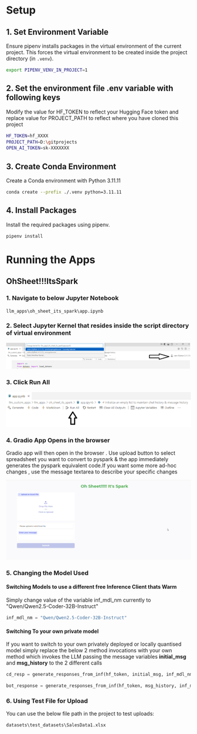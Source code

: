 # Setup

## 1. Set Environment Variable

Ensure pipenv installs packages in the virtual environment of the current project. This forces the virtual environment to be created inside the project directory (in `.venv`).

```sh
export PIPENV_VENV_IN_PROJECT=1
```

## 2. Set the environment file .env variable with following keys

Modify the value for HF_TOKEN to reflect your Hugging Face token and replace value for PROJECT_PATH to reflect where you have cloned this project

```sh
HF_TOKEN=hf_XXXX
PROJECT_PATH=D:\gitprojects
OPEN_AI_TOKEN=sk-XXXXXXX


```

## 3. Create Conda Environment

Create a Conda environment with Python 3.11.11

```sh
conda create --prefix ./.venv python=3.11.11
```

## 4. Install Packages

Install the required packages using pipenv.

```sh
pipenv install
```

# Running the Apps

## OhSheet!!!ItsSpark

### 1. Navigate to below Jupyter Notebook
```
llm_apps\oh_sheet_its_spark\app.ipynb
```
### 2. Select Jupyter Kernel that resides inside the script directory of virtual environment

![1736345956285](image/Readme/1736345956285.png)

### 3. Click Run All

![1736346134406](image/Readme/1736346134406.png)

### 4. Gradio App Opens in the browser

Gradio app will then open in the browser . Use upload button to select spreadsheet you want to convert to pyspark & the app immediately generates the pyspark equivalent code.If you want some more ad-hoc changes , use the message textarea to describe your specific changes

![1736346248968](image/Readme/1736346248968.png)

### 5. Changing the Model Used

#### Switching Models to use a different free Inference Client thats Warm

Simply change value of the variable inf_mdl_nm currently to "Qwen/Qwen2.5-Coder-32B-Instruct"

```python
inf_mdl_nm = "Qwen/Qwen2.5-Coder-32B-Instruct"
```

#### Switching To your own private model

If you want to switch to your own privately deployed or locally quantised model simply replace the below 2 method invocations with your own method which invokes the LLM passing the message variables **initial_msg** and **msg_history** to the 2 different calls

```python
cd_resp = generate_responses_from_inf(hf_token, initial_msg, inf_mdl_nm, 5000)
```

```python
bot_response = generate_responses_from_inf(hf_token, msg_history, inf_mdl_nm, 5000)
```

### 6. Using Test File for Upload

You can use the below file path in the project to test uploads:
```
datasets\test_datasets\SalesData1.xlsx
```

